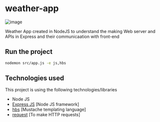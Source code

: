# weather-app
![image](https://user-images.githubusercontent.com/56764144/199336297-fdf12164-7a51-43f5-8cef-d978d37dade1.png)

Weather App created in NodeJS to understand the making Web server and APIs in Express and their communicaation with front-end 

## Run the project

```bash
nodemon src/app.js -e js,hbs
```

## Technologies used

This project is using the following technologies/libraries
- Node JS
- [Express JS](https://expressjs.com/) [Node JS framework]
- [hbs](https://www.npmjs.com/package/hbs) [Mustache templating language]
- [request](https://www.npmjs.com/package/request) [To make HTTP requests]
